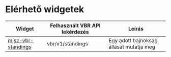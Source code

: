 # Elérhető widgetek

| Widget                                  | Felhasznált VBR API lekérdezés | Leírás                                  |
| --------------------------------------- | ------------------------------ | --------------------------------------- |
| [mjsz-vbr-standings](/widget/standings) | vbr/v1/standings               | Egy adott bajnokság állását mutatja meg |
